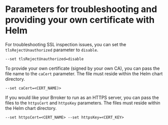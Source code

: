 # Parameters for troubleshooting and providing your own certificate with Helm

For troubleshooting SSL inspection issues, you can set the `tlsRejectUnauthorized` parameter to `disable`.

```
--set tlsRejectUnauthorized=disable
```

To provide your own certificate (signed by your own CA), you can pass the file name to the `caCert` parameter. The file must reside within the Helm chart directory.

```
--set caCert=<CERT_NAME)>
```

If you would like your Brroker to run as an HTTPS server, you can pass the files to the `httpsCert` and `httpsKey` parameters. The files must reside within the Helm chart directory.

```
--set httpsCert=<CERT_NAME> --set httpsKey=<CERT_KEY>
```

